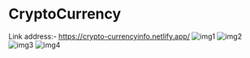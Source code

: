# CryptoCurrency
Link address:- https://crypto-currencyinfo.netlify.app/
![img1](https://user-images.githubusercontent.com/119471551/235350685-f1790731-b568-44bd-b15a-bb99819bb0de.png)
![img2](https://user-images.githubusercontent.com/119471551/235350688-37cd4ac7-dec4-40a6-9876-6c3c1e889e5c.png)
![img3](https://user-images.githubusercontent.com/119471551/235350697-3eb40e3c-f055-4ce5-a9a0-09fa6e1a17b1.png)
![img4](https://user-images.githubusercontent.com/119471551/235350705-60a06f48-0efc-4928-bd55-019e29181870.png)
